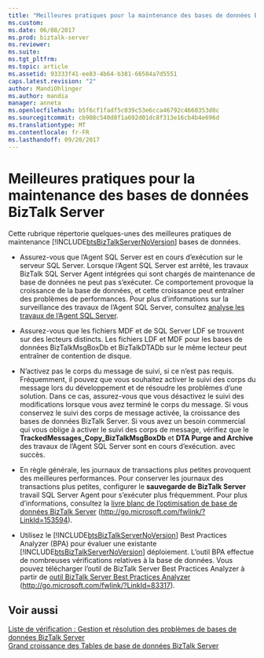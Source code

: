 ```yaml
---
title: "Meilleures pratiques pour la maintenance des bases de données BizTalk Server | Documents Microsoft"
ms.custom: 
ms.date: 06/08/2017
ms.prod: biztalk-server
ms.reviewer: 
ms.suite: 
ms.tgt_pltfrm: 
ms.topic: article
ms.assetid: 93333f41-ee83-4b64-b381-66584a7d5551
caps.latest.revision: "2"
author: MandiOhlinger
ms.author: mandia
manager: anneta
ms.openlocfilehash: b5f6cf1fadf5c039c53e6cca46792c4660353d0c
ms.sourcegitcommit: cb908c540d8f1a692d01dc8f313e16cb4b4e696d
ms.translationtype: MT
ms.contentlocale: fr-FR
ms.lasthandoff: 09/20/2017
---
```

# <a name="best-practices-for-maintaining-biztalk-server-databases"></a>Meilleures pratiques pour la maintenance des bases de données BizTalk Server
Cette rubrique répertorie quelques-unes des meilleures pratiques de maintenance [!INCLUDE[btsBizTalkServerNoVersion](../includes/btsbiztalkservernoversion-md.md)] bases de données.  
  
-   Assurez-vous que l’Agent SQL Server est en cours d’exécution sur le serveur SQL Server. Lorsque l’Agent SQL Server est arrêté, les travaux BizTalk SQL Server Agent intégrées qui sont chargés de maintenance de base de données ne peut pas s’exécuter. Ce comportement provoque la croissance de la base de données, et cette croissance peut entraîner des problèmes de performances. Pour plus d’informations sur la surveillance des travaux de l’Agent SQL Server, consultez [analyse les travaux de l’Agent SQL Server](../technical-guides/monitoring-sql-server-agent-jobs.md).  
  
-   Assurez-vous que les fichiers MDF et de SQL Server LDF se trouvent sur des lecteurs distincts. Les fichiers LDF et MDF pour les bases de données BizTalkMsgBoxDb et BizTalkDTADb sur le même lecteur peut entraîner de contention de disque.  
  
-   N’activez pas le corps du message de suivi, si ce n’est pas requis. Fréquemment, il pouvez que vous souhaitez activer le suivi des corps du message lors du développement et de résoudre les problèmes d’une solution. Dans ce cas, assurez-vous que vous désactivez le suivi des modifications lorsque vous avez terminé le corps du message. Si vous conservez le suivi des corps de message activée, la croissance des bases de données BizTalk Server. Si vous avez un besoin commercial qui vous oblige à activer le suivi des corps de message, vérifiez que le **TrackedMessages_Copy_BizTalkMsgBoxDb** et **DTA Purge and Archive** des travaux de l’Agent SQL Server sont en cours d’exécution. avec succès.  
  
-   En règle générale, les journaux de transactions plus petites provoquent des meilleures performances. Pour conserver les journaux des transactions plus petites, configurer le **sauvegarde de BizTalk Server** travail SQL Server Agent pour s’exécuter plus fréquemment. Pour plus d’informations, consultez la [livre blanc de l’optimisation de base de données BizTalk Server](http://go.microsoft.com/fwlink/?LinkId=153594) (http://go.microsoft.com/fwlink/?LinkId=153594).  
  
-   Utilisez le [!INCLUDE[btsBizTalkServerNoVersion](../includes/btsbiztalkservernoversion-md.md)] Best Practices Analyzer (BPA) pour évaluer une existante [!INCLUDE[btsBizTalkServerNoVersion](../includes/btsbiztalkservernoversion-md.md)] déploiement. L’outil BPA effectue de nombreuses vérifications relatives à la base de données. Vous pouvez télécharger l’outil de BizTalk Server Best Practices Analyzer à partir de [outil BizTalk Server Best Practices Analyzer](http://go.microsoft.com/fwlink/?LinkId=83317) (http://go.microsoft.com/fwlink/?LinkId=83317).  
  
## <a name="see-also"></a>Voir aussi  
 [Liste de vérification : Gestion et résolution des problèmes de bases de données BizTalk Server](~/technical-guides/checklist-maintaining-and-troubleshooting-biztalk-server-databases.md)   
 [Grand croissance des Tables de base de données BizTalk Server](../technical-guides/large-growing-biztalk-server-database-tables.md)